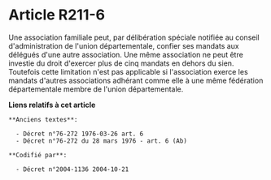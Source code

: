 # Article R211-6

Une association familiale peut, par délibération spéciale notifiée au conseil d'administration de l'union départementale,
confier ses mandats aux délégués d'une autre association. Une même association ne peut être investie du droit d'exercer plus
de cinq mandats en dehors du sien. Toutefois cette limitation n'est pas applicable si l'association exerce les mandats
d'autres associations adhérant comme elle à une même fédération départementale membre de l'union départementale.

**Liens relatifs à cet article**

	**Anciens textes**:

	  - Décret n°76-272 1976-03-26 art. 6
	  - Décret n°76-272 du 28 mars 1976 - art. 6 (Ab)

	**Codifié par**:

	  - Décret n°2004-1136 2004-10-21
